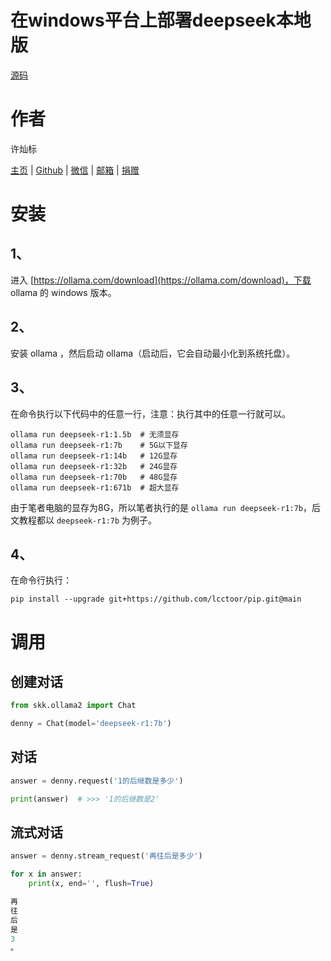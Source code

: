 # 在windows平台上部署deepseek本地版

[源码](https://github.com/lcctoor/pip/tree/main/skk/ollama2)

# 作者

许灿标

[主页](https://lcctoor.com/index.html) \| [Github](https://github.com/lcctoor) \| [微信](https://lcctoor.com/cdn/WeChatQRC.jpg) \| [邮箱](mailto:lcctoor@outlook.com) \| [捐赠](https://lcctoor.com/cdn/DonationQRC-0rmb.jpg)

# 安装

## 1、

进入 [https://ollama.com/download](https://ollama.com/download)，下载 ollama 的 windows 版本。

## 2、

安装 ollama ，然后启动 ollama（启动后，它会自动最小化到系统托盘）。

## 3、

在命令执行以下代码中的任意一行，注意：执行其中的任意一行就可以。

```
ollama run deepseek-r1:1.5b  # 无须显存
ollama run deepseek-r1:7b    # 5G以下显存
ollama run deepseek-r1:14b   # 12G显存
ollama run deepseek-r1:32b   # 24G显存
ollama run deepseek-r1:70b   # 48G显存
ollama run deepseek-r1:671b  # 超大显存
```

由于笔者电脑的显存为8G，所以笔者执行的是 `ollama run deepseek-r1:7b`，后文教程都以 `deepseek-r1:7b` 为例子。

## 4、

在命令行执行：

```
pip install --upgrade git+https://github.com/lcctoor/pip.git@main
```

# 调用

## 创建对话

```python
from skk.ollama2 import Chat

denny = Chat(model='deepseek-r1:7b')
```

## 对话

```python
answer = denny.request('1的后继数是多少')

print(answer)  # >>> '1的后继数是2'
```

## 流式对话

```python
answer = denny.stream_request('再往后是多少')

for x in answer:
    print(x, end='', flush=True)

再
往
后
是
3
。
```
